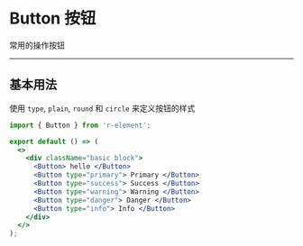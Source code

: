# Button 按钮

常用的操作按钮

---

## 基本用法

使用 `type`, `plain`, `round` 和 `circle` 来定义按钮的样式

```jsx
import { Button } from 'r-element';

export default () => (
  <>
    <div className="basic block">
      <Button> hello </Button>
      <Button type="primary"> Primary </Button>
      <Button type="success"> Success </Button>
      <Button type="warning"> Warning </Button>
      <Button type="danger"> Danger </Button>
      <Button type="info"> Info </Button>
    </div>
  </>
);
```
